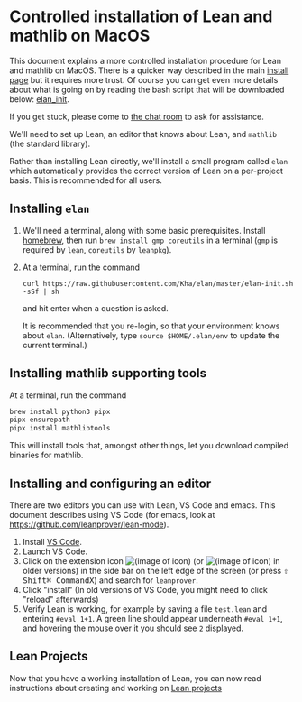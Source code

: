 # Controlled installation of Lean and mathlib on MacOS

This document explains a more controlled installation procedure for Lean and
mathlib on MacOS. There is a quicker way described in the main
[install page](macos.html) but it requires more trust.  Of course you can get
even more details about what is going on by reading the bash script that will
be downloaded below:
[elan_init](https://github.com/Kha/elan/blob/master/elan-init.sh).

If you get stuck, please come to [the chat room](https://leanprover.zulipchat.com/) to ask for
assistance.

We'll need to set up Lean, an editor that knows about Lean, and `mathlib` (the standard library).

Rather than installing Lean directly, we'll install a small program called `elan` which
automatically provides the correct version of Lean on a per-project basis. This is recommended for
all users.

Installing `elan`
---

1. We'll need a terminal, along with some basic prerequisites.
  Install [homebrew](https://brew.sh/), then run `brew install gmp coreutils` in a terminal
    (`gmp` is required by `lean`, `coreutils` by `leanpkg`).

2. At a terminal, run the command

   `curl https://raw.githubusercontent.com/Kha/elan/master/elan-init.sh -sSf | sh`

   and hit enter when a question is asked.

   It is recommended that you re-login, so that your environment knows about `elan`.
   (Alternatively, type `source $HOME/.elan/env` to update the current terminal.)


Installing mathlib supporting tools
---

At a terminal, run the command
  ```bash
  brew install python3 pipx
  pipx ensurepath
  pipx install mathlibtools
  ```

This will install tools that, amongst other things, let you download compiled binaries for mathlib.

Installing and configuring an editor
---

There are two editors you can use with Lean, VS Code and emacs.
This document describes using VS Code (for emacs, look at https://github.com/leanprover/lean-mode).

1. Install [VS Code](https://code.visualstudio.com/).
2. Launch VS Code.
3. Click on the extension icon ![(image of icon)](img/new-extensions-icon.png)
   (or ![(image of icon)](img/extensions-icon.png) in older versions) in the side bar on the left edge of
   the screen (or press <kbd>⇧ Shift</kbd><kbd>⌘ Command</kbd><kbd>X</kbd>) and search for `leanprover`.
4. Click "install" (In old versions of VS Code, you might need to click "reload" afterwards)
5. Verify Lean is working, for example by saving a file `test.lean` and entering `#eval 1+1`.
   A green line should appear underneath `#eval 1+1`, and hovering the mouse over it you should see `2`
   displayed.

## Lean Projects

Now that you have a working installation of Lean, you can now read instructions about creating and working on [Lean projects](project.html)
